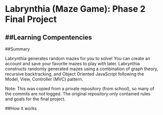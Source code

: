 # Labrynthia (Maze Game): Phase 2 Final Project

##Learning Compentencies
-

##Summary

  Labrynthia generates random mazes for you to solve! You can create an account and save your favorite mazes to play with later. Labrynthia constructs randomly generated mazes using a combination of graph theory, recursive backtracking, and Object Oriented JavaScript following the Model, View, Controller (MVC) pattern. 

  Note: This was copied from a private repository (from school), so many of the commits are not logged. The original repository only contained rules and goals for the final project.

##How it works

